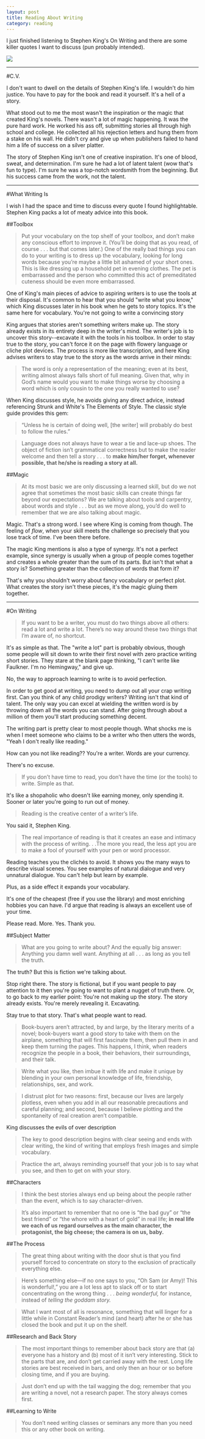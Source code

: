 ```yaml
---
layout: post
title: Reading About Writing
category: reading
---
```


I just finished listening to Stephen King's On Writing and there are some killer quotes I want to discuss (pun probably intended).

<img class="center" src="{{ site.url }}/assets/onwriting.jpg"/>

---

#C.V.

I don't want to dwell on the details of Stephen King's life. I wouldn't do him justice. You have to pay for the book and read it yourself. It's a hell of a story.

What stood out to me the most wasn't the inspiration or the magic that created King's novels. There wasn't a lot of magic happening. It was the pure hard work. He worked his ass off, submitting stories all through high school and college. He collected all his rejection letters and hung them from a stake on his wall. He didn't cry and give up when publishers failed to hand him a life of success on a silver platter.

The story of Stephen King isn't one of creative inspiration. It's one of blood, sweat, and determination. I'm sure he had a lot of latent talent (wow that's fun to type). I'm sure he was a top-notch wordsmith from the beginning. But his success came from the work, not the talent.

---

#What Writing Is

I wish I had the space and time to discuss every quote I found highlightable. Stephen King packs a lot of meaty advice into this book.

##Toolbox

>Put your vocabulary on the top shelf of your toolbox, and don’t make any conscious effort to improve it. (You’ll be doing that as you read, of course . . . but that comes later.) One of the really bad things you can do to your writing is to dress up the vocabulary, looking for long words because you’re maybe a little bit ashamed of your short ones. This is like dressing up a household pet in evening clothes. The pet is embarrassed and the person who committed this act of premeditated cuteness should be even more embarrassed.

One of King's main pieces of advice to aspiring writers is to use the tools at their disposal. It's common to hear that you should "write what you know," which King discusses later in his book when he gets to story topics. It's the same here for vocabulary. You're not going to write a convincing story

King argues that stories aren't something writers make up. The story already exists in its entirety deep in the writer's mind. The writer's job is to uncover this story--excavate it with the tools in his toolbox. In order to stay true to the story, you can't force it on the page with flowery language or cliche plot devices. The process is more like transcription, and here King advises writers to stay true to the story as the words arrive in their minds:

>The word is only a representation of the meaning; even at its best, writing almost always falls short of full meaning. Given that, why in God’s name would you want to make things worse by choosing a word which is only cousin to the one you really wanted to use?

When King discusses style, he avoids giving any direct advice, instead referencing Strunk and White's The Elements of Style. The classic style guide provides this gem:

>“Unless he is certain of doing well, [the writer] will probably do best to follow the rules.”

>Language does not always have to wear a tie and lace-up shoes. The object of fiction isn’t grammatical correctness but to make the reader welcome and then tell a story . . . to **make him/her forget, whenever possible, that he/she is reading a story at all.**

##Magic

>At its most basic we are only discussing a learned skill, but do we not agree that sometimes the most basic skills can create things far beyond our expectations? We are talking about tools and carpentry, about words and style . . . but as we move along, you’d do well to remember that we are also talking about magic.

Magic. That's a strong word. I see where King is coming from though. The feeling of *flow*, when your skill meets the challenge so precisely that you lose track of time. I've been there before.

The magic King mentions is also a type of synergy. It's not a perfect example, since synergy is usually when a group of people comes together and creates a whole greater than the sum of its parts. But isn't that what a story is? Something greater than the collection of words that form it?

That's why you shouldn't worry about fancy vocabulary or perfect plot. What creates the story isn't these pieces, it's the magic gluing them together.

---

#On Writing

>If you want to be a writer, you must do two things above all others: read a lot and write a lot. There’s no way around these two things that I’m aware of, no shortcut.

It's as simple as that. The "write a lot" part is probably obvious, though some people will sit down to write their first novel with zero practice writing short stories. They stare at the blank page thinking, "I can't write like Faulkner. I'm no Hemingway," and give up.

No, the way to approach learning to write is to avoid perfection.

In order to get good at writing, you need to dump out all your crap writing first. Can you think of any child prodigy writers? Writing isn't that kind of talent. The only way you can excel at wielding the written word is by throwing down all the words you can stand. After going through about a million of them you'll start producing something decent.

The writing part is pretty clear to most people though. What shocks me is when I meet someone who claims to be a writer who then utters the words, "Yeah I don't really like reading."

How can you not like reading?? You're a writer. Words are your currency.

There's no excuse.

>If you don’t have time to read, you don’t have the time (or the tools) to write. Simple as that.

It's like a shopaholic who doesn't like earning money, only spending it. Sooner or later you're going to run out of money.

>Reading is the creative center of a writer’s life.

You said it, Stephen King.

>The real importance of reading is that it creates an ease and intimacy with the process of writing. . .The more you read, the less apt you are to make a fool of yourself with your pen or word processor.

Reading teaches you the clichés to avoid. It shows you the many ways to describe visual scenes. You see examples of natural dialogue and very unnatural dialogue. You can't help but learn by example.

Plus, as a side effect it expands your vocabulary.

It's one of the cheapest (free if you use the library) and most enriching hobbies you can have. I'd argue that reading is always an excellent use of your time.

Please read. More. Yes. Thank you.

##Subject Matter

>What are you going to write about? And the equally big answer: Anything you damn well want. Anything at all . . . as long as you tell the truth.

The truth? But this is fiction we're talking about.

Stop right there. The story is fictional, but if you want people to pay attention to it then you're going to want to plant a nugget of truth there. Or, to go back to my earlier point: You're not making up the story. The story already exists. You're merely revealing it. Excavating.

Stay true to that story. That's what people want to read.

>Book-buyers aren’t attracted, by and large, by the literary merits of a novel; book-buyers want a good story to take with them on the airplane, something that will first fascinate them, then pull them in and keep them turning the pages. This happens, I think, when readers recognize the people in a book, their behaviors, their surroundings, and their talk.

>Write what you like, then imbue it with life and make it unique by blending in your own personal knowledge of life, friendship, relationships, sex, and work.

>I distrust plot for two reasons: first, because our lives are largely plotless, even when you add in all our reasonable precautions and careful planning; and second, because I believe plotting and the spontaneity of real creation aren’t compatible.

King discusses the evils of over description

>The key to good description begins with clear seeing and ends with clear writing, the kind of writing that employs fresh images and simple vocabulary.

>Practice the art, always reminding yourself that your job is to say what you see, and then to get on with your story.

##Characters

>I think the best stories always end up being about the people rather than the event, which is to say character-driven.

>It’s also important to remember that no one is “the bad guy” or “the best friend” or “the whore with a heart of gold” in real life; **in real life we each of us regard ourselves as the main character, the protagonist, the big cheese; the camera is on us, baby.**

##The Process

>The great thing about writing with the door shut is that you find yourself forced to concentrate on story to the exclusion of practically everything else.

>Here’s something else—if no one says to you, “Oh Sam (or Amy)! This is wonderful!,” you are a lot less apt to slack off or to start concentrating on the wrong thing . . . *being wonderful,* for instance, instead of *telling the goddam story.*

>What I want most of all is resonance, something that will linger for a little while in Constant Reader’s mind (and heart) after he or she has closed the book and put it up on the shelf.

##Research and Back Story

>The most important things to remember about back story are that (a) everyone has a history and (b) most of it isn’t very interesting. Stick to the parts that are, and don’t get carried away with the rest. Long life stories are best received in bars, and only then an hour or so before closing time, and if you are buying.

>Just don’t end up with the tail wagging the dog; remember that you are writing a novel, not a research paper. The story always comes first.

##Learning to Write

>You don’t need writing classes or seminars any more than you need this or any other book on writing.